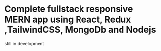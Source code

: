 # Complete fullstack responsive MERN app using React, Redux ,TailwindCSS, MongoDb and Nodejs
still in development
